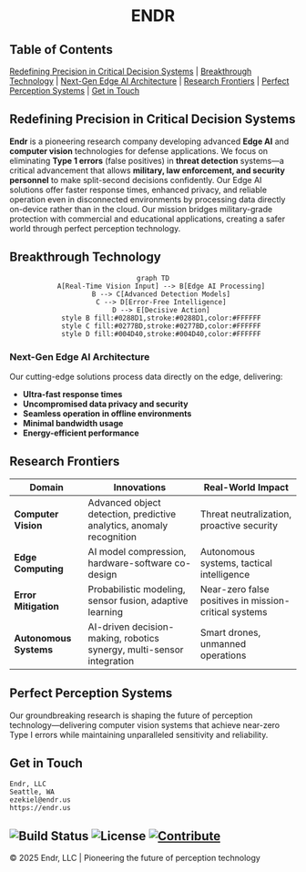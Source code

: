 <h1 align="center">ENDR</h1>

## Table of Contents
[Redefining Precision in Critical Decision Systems](#redefining-precision-in-critical-decision-systems) | [Breakthrough Technology](#breakthrough-technology) | [Next-Gen Edge AI Architecture](#next-gen-edge-ai-architecture) | [Research Frontiers](#research-frontiers) | [Perfect Perception Systems](#perfect-perception-systems) | [Get in Touch](#get-in-touch)
<!-- <div align="center">
    <picture>
        <source 
            srcset="./Endr - Logos/Background(B).png#gh-dark-mode-only"
            media="(prefers-color-scheme: dark)"
        />
        <source
            srcset="./Endr - Logos/Background(W).png#gh-light-mode-only"
            media="(prefers-color-scheme: light)"
        />
        <img 
            src="./Endr - Logos/Background(B).png#gh-light-mode-only"
            alt="Endr Logo"
            width="200"
        />
    </picture>
</div> -->

## Redefining Precision in Critical Decision Systems

**Endr** is a pioneering research company developing advanced **Edge AI** and **computer vision** technologies for defense applications. We focus on eliminating **Type 1 errors** (false positives) in **threat detection** systems—a critical advancement that allows **military, law enforcement, and security personnel** to make split-second decisions confidently. Our Edge AI solutions offer faster response times, enhanced privacy, and reliable operation even in disconnected environments by processing data directly on-device rather than in the cloud. Our mission bridges military-grade protection with commercial and educational applications, creating a safer world through perfect perception technology.

## Breakthrough Technology

<div align="center">

```mermaid
graph TD
    A[Real-Time Vision Input] --> B[Edge AI Processing]
    B --> C[Advanced Detection Models]
    C --> D[Error-Free Intelligence]
    D --> E[Decisive Action]
    style B fill:#0288D1,stroke:#0288D1,color:#FFFFFF
    style C fill:#0277BD,stroke:#0277BD,color:#FFFFFF
    style D fill:#004D40,stroke:#004D40,color:#FFFFFF
```

</div>

### Next-Gen Edge AI Architecture

Our cutting-edge solutions process data directly on the edge, delivering:

- **Ultra-fast response times**
- **Uncompromised data privacy and security**
- **Seamless operation in offline environments**
- **Minimal bandwidth usage**
- **Energy-efficient performance**

## Research Frontiers

| Domain | Innovations | Real-World Impact |
|--------|-------------|--------------------|
| **Computer Vision** | Advanced object detection, predictive analytics, anomaly recognition | Threat neutralization, proactive security |
| **Edge Computing** | AI model compression, hardware-software co-design | Autonomous systems, tactical intelligence |
| **Error Mitigation** | Probabilistic modeling, sensor fusion, adaptive learning | Near-zero false positives in mission-critical systems |
| **Autonomous Systems** | AI-driven decision-making, robotics synergy, multi-sensor integration | Smart drones, unmanned operations |

## Perfect Perception Systems

Our groundbreaking research is shaping the future of perception technology—delivering computer vision systems that achieve near-zero Type I errors while maintaining unparalleled sensitivity and reliability.

## Get in Touch

```
Endr, LLC
Seattle, WA
ezekiel@endr.us
https://endr.us
```
![Build Status](https://img.shields.io/badge/build-passing-brightgreen) ![License](https://img.shields.io/badge/license-MIT-blue) [![Contribute](https://img.shields.io/badge/Contribute-Click%20Here-blue)](https://github.com/endr-us)
---

© 2025 Endr, LLC | Pioneering the future of perception technology
